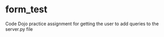 # form_test
Code Dojo practice assignment for getting the user to add queries to the server.py file
